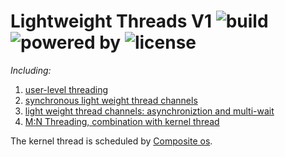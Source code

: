# Lightweight Threads V1 ![build](https://img.shields.io/badge/build-passing-brightgreen.svg) ![powered by](https://img.shields.io/badge/powered%20by-team%20ninja-ff69b4.svg) ![license](https://img.shields.io/badge/license-MIT-blue.svg)

*Including:*
1. [user-level threading](https://github.com/fengvyi/lwt-v1-team-ninja/blob/master/csci_6411_lwt.pdf)
2. [synchronous light weight thread channels](https://github.com/fengvyi/lwt-v1-team-ninja/blob/master/csci_6411_lwt_schan.pdf)
3. [light weight thread channels: asynchroniztion and multi-wait](https://github.com/fengvyi/lwt-v1-team-ninja/blob/master/csci_6411_lwt_async_grp.pdf)
4. [M:N Threading, combination with kernel thread](https://github.com/fengvyi/lwt-v1-team-ninja/blob/master/csci_6411_lwt_kthds.pdf)

The kernel thread is scheduled by [Composite os](https://github.com/gparmer/composite).
